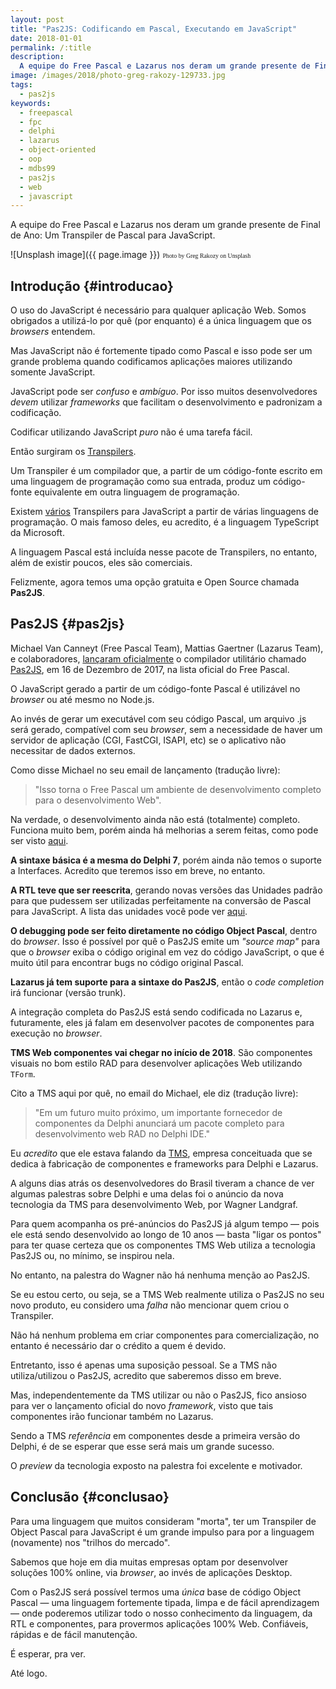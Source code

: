 ```yaml
---
layout: post
title: "Pas2JS: Codificando em Pascal, Executando em JavaScript"
date: 2018-01-01
permalink: /:title
description:
  A equipe do Free Pascal e Lazarus nos deram um grande presente de Final de Ano: Um Transpiler de Pascal para JavaScript.
image: /images/2018/photo-greg-rakozy-129733.jpg
tags:
  - pas2js
keywords:
  - freepascal
  - fpc
  - delphi
  - lazarus
  - object-oriented
  - oop
  - mdbs99
  - pas2js
  - web
  - javascript
---
```


A equipe do Free Pascal e Lazarus nos deram um grande presente de Final de Ano: Um Transpiler de Pascal para JavaScript.

<!--more-->

![Unsplash image]({{ page.image }})
<span style="font-family: 'Bebas Neue'; font-size: 0.7em;">Photo by Greg Rakozy on Unsplash</span>

## Introdução {#introducao}

O uso do JavaScript é necessário para qualquer aplicação Web. Somos obrigados a utilizá-lo por quê (por enquanto) é a única linguagem que os *browsers* entendem.

Mas JavaScript não é fortemente tipado como Pascal e isso pode ser um grande problema quando codificamos aplicações maiores utilizando somente JavaScript.

JavaScript pode ser *confuso* e *ambíguo*. Por isso muitos desenvolvedores *devem* utilizar *frameworks* que facilitam o desenvolvimento e padronizam a codificação.

Codificar utilizando JavaScript *puro* não é uma tarefa fácil.

Então surgiram os [Transpilers](https://en.wikipedia.org/wiki/Source-to-source_compiler).

Um Transpiler é um compilador que, a partir de um código-fonte escrito em uma linguagem de programação como sua entrada, produz um código-fonte equivalente em outra linguagem de programação.

Existem [vários](https://github.com/jashkenas/coffeescript/wiki/List-of-languages-that-compile-to-JS) Transpilers para JavaScript a partir de várias linguagens de programação. O mais famoso deles, eu acredito, é a linguagem TypeScript da Microsoft.

A linguagem Pascal está incluída nesse pacote de Transpilers, no entanto, além de existir poucos, eles são comerciais.

Felizmente, agora temos uma opção gratuita e Open Source chamada **Pas2JS**.

## Pas2JS {#pas2js}

Michael Van Canneyt (Free Pascal Team), Mattias Gaertner (Lazarus Team), e colaboradores, [lançaram oficialmente](http://lists.lazarus-ide.org/pipermail/lazarus/2017-December/233592.html) o compilador utilitário chamado [Pas2JS](http://wiki.freepascal.org/pas2js), em 16 de Dezembro de 2017, na lista oficial do Free Pascal.

O JavaScript gerado a partir de um código-fonte Pascal é utilizável no *browser* ou até mesmo no Node.js.

Ao invés de gerar um executável com seu código Pascal, um arquivo .js será gerado, compatível com seu *browser*, sem a necessidade de haver um servidor de aplicação (CGI, FastCGI, ISAPI, etc) se o aplicativo não necessitar de dados externos.

Como disse Michael no seu email de lançamento (tradução livre):

> "Isso torna o Free Pascal um ambiente de desenvolvimento completo para o desenvolvimento Web".

Na verdade, o desenvolvimento ainda não está (totalmente) completo. Funciona muito bem, porém ainda há melhorias a serem feitas, como pode ser visto [aqui](http://wiki.freepascal.org/pas2js#Other_not_implemented_features).

**A sintaxe básica é a mesma do Delphi 7**, porém ainda não temos o suporte a Interfaces. Acredito que teremos isso em breve, no entanto.

**A RTL teve que ser reescrita**, gerando novas versões das Unidades padrão para que pudessem ser utilizadas perfeitamente na conversão de Pascal para JavaScript. A lista das unidades você pode ver [aqui](http://wiki.freepascal.org/pas2js#RTL).

**O debugging pode ser feito diretamente no código Object Pascal**, dentro do *browser*. Isso é possível por quê o Pas2JS emite um *"source map"* para que o *browser* exiba o código original em vez do código JavaScript, o que é muito útil para encontrar bugs no código original Pascal.

**Lazarus já tem suporte para a sintaxe do Pas2JS**, então o *code completion* irá funcionar (versão trunk).

A integração completa do Pas2JS está sendo codificada no Lazarus e, futuramente, eles já falam em desenvolver pacotes de componentes para execução no *browser*.

**TMS Web componentes vai chegar no início de 2018**. São componentes visuais no bom estilo RAD para desenvolver aplicações Web utilizando `TForm`.

Cito a TMS aqui por quê, no email do Michael, ele diz (tradução livre):

> "Em um futuro muito próximo, um importante fornecedor de componentes da Delphi anunciará um pacote completo para desenvolvimento web RAD no Delphi IDE."

Eu *acredito* que ele estava falando da [TMS](https://www.tmssoftware.com/site/), empresa conceituada que se dedica à fabricação de componentes e frameworks para Delphi e Lazarus.

A alguns dias atrás os desenvolvedores do Brasil tiveram a chance de ver algumas palestras sobre Delphi e uma delas foi o anúncio da nova tecnologia da TMS para desenvolvimento Web, por Wagner Landgraf.

Para quem acompanha os pré-anúncios do Pas2JS já algum tempo — pois ele está sendo desenvolvido ao longo de 10 anos — basta "ligar os pontos" para ter quase certeza que os componentes TMS Web utiliza a tecnologia Pas2JS ou, no mínimo, se inspirou nela.

No entanto, na palestra do Wagner não há nenhuma menção ao Pas2JS.

Se eu estou certo, ou seja, se a TMS Web realmente utiliza o Pas2JS no seu novo produto, eu considero uma *falha* não mencionar quem criou o Transpiler.

Não há nenhum problema em criar componentes para comercialização, no entanto é necessário dar o crédito a quem é devido.

Entretanto, isso é apenas uma suposição pessoal. Se a TMS não utiliza/utilizou o Pas2JS, acredito que saberemos disso em breve.

Mas, independentemente da TMS utilizar ou não o Pas2JS, fico ansioso para ver o lançamento oficial do novo *framework*, visto que tais componentes irão funcionar também no Lazarus. 

Sendo a TMS *referência* em componentes desde a primeira versão do Delphi, é de se esperar que esse será mais um grande sucesso.

O *preview* da tecnologia exposto na palestra foi excelente e motivador.

## Conclusão {#conclusao}

Para uma linguagem que muitos consideram "morta", ter um Transpiler de Object Pascal para JavaScript é um grande impulso para por a linguagem (novamente) nos "trilhos do mercado".

Sabemos que hoje em dia muitas empresas optam por desenvolver soluções 100% online, via *browser*, ao invés de aplicações Desktop.

Com o Pas2JS será possível termos uma *única* base de código Object Pascal — uma linguagem fortemente tipada, limpa e de fácil aprendizagem — onde poderemos utilizar todo o nosso conhecimento da linguagem, da RTL e componentes, para provermos aplicações 100% Web. Confiáveis, rápidas e de fácil manutenção.

É esperar, pra ver.

Até logo.
